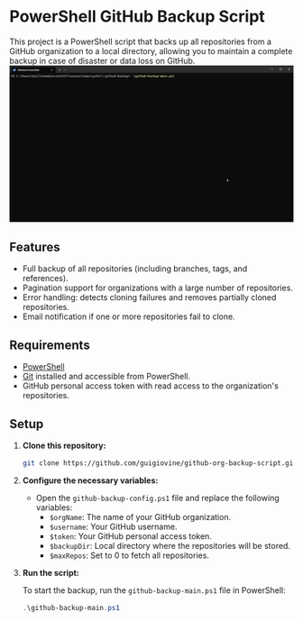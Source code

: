 # PowerShell GitHub Backup Script

This project is a PowerShell script that backs up all repositories from a GitHub organization to a local directory, allowing you to maintain a complete backup in case of disaster or data loss on GitHub.
![](https://github.com/guigiovine/pshell-github-backup/blob/main/README.gif)

## Features

- Full backup of all repositories (including branches, tags, and references).
- Pagination support for organizations with a large number of repositories.
- Error handling: detects cloning failures and removes partially cloned repositories.
- Email notification if one or more repositories fail to clone.

## Requirements

- [PowerShell](https://docs.microsoft.com/en-us/powershell/)
- [Git](https://git-scm.com/) installed and accessible from PowerShell.
- GitHub personal access token with read access to the organization's repositories.

## Setup

1. **Clone this repository:**
    ```bash
    git clone https://github.com/guigiovine/github-org-backup-script.git
    ```

2. **Configure the necessary variables:**

   - Open the `github-backup-config.ps1` file and replace the following variables:
     - `$orgName`: The name of your GitHub organization.
     - `$username`: Your GitHub username.
     - `$token`: Your GitHub personal access token.
     - `$backupDir`: Local directory where the repositories will be stored.
     - `$maxRepos`: Set to 0 to fetch all repositories.


3. **Run the script:**

   To start the backup, run the `github-backup-main.ps1` file in PowerShell:
   ```powershell
   .\github-backup-main.ps1
